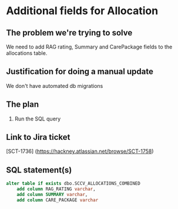 # Additional fields for Allocation

## The problem we're trying to solve

We need to add RAG rating, Summary and CarePackage fields to the allocations table.
## Justification for doing a manual update

We don't have automated db migrations

## The plan

1. Run the SQL query

## Link to Jira ticket

[SCT-1736] (https://hackney.atlassian.net/browse/SCT-1758)

## SQL statement(s)

```sql
alter table if exists dbo.SCCV_ALLOCATIONS_COMBINED
    add column RAG_RATING varchar,
    add column SUMMARY varchar,
    add column CARE_PACKAGE varchar
```
